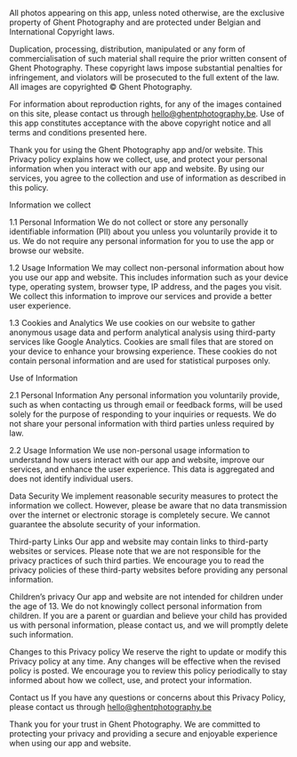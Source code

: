 All photos appearing on this app, unless noted otherwise, are the exclusive property of Ghent Photography and are protected under Belgian and International Copyright laws.

Duplication, processing, distribution, manipulated or any form of commercialisation of such material shall require the prior written consent of Ghent Photography. These copyright laws impose substantial penalties for infringement, and violators will be prosecuted to the full extent of the law.
All images are copyrighted © Ghent Photography.

For information about reproduction rights, for any of the images contained on this site, please contact us through hello@ghentphotography.be. Use of this app constitutes acceptance with the above copyright notice and all terms and conditions presented here.

Thank you for using the Ghent Photography app and/or website. This Privacy policy explains how we collect, use, and protect your personal information when you interact with our app and website. By using our services, you agree to the collection and use of information as described in this policy.

Information we collect

1.1 Personal Information
We do not collect or store any personally identifiable information (PII) about you unless you voluntarily provide it to us. We do not require any personal information for you to use the app or browse our website.

1.2 Usage Information
We may collect non-personal information about how you use our app and website. This includes information such as your device type, operating system, browser type, IP address, and the pages you visit. We collect this information to improve our services and provide a better user experience.

1.3 Cookies and Analytics
We use cookies on our website to gather anonymous usage data and perform analytical analysis using third-party services like Google Analytics. Cookies are small files that are stored on your device to enhance your browsing experience. These cookies do not contain personal information and are used for statistical purposes only.

Use of Information

2.1 Personal Information
Any personal information you voluntarily provide, such as when contacting us through email or feedback forms, will be used solely for the purpose of responding to your inquiries or requests. We do not share your personal information with third parties unless required by law.

2.2 Usage Information
We use non-personal usage information to understand how users interact with our app and website, improve our services, and enhance the user experience. This data is aggregated and does not identify individual users.

Data Security
We implement reasonable security measures to protect the information we collect. However, please be aware that no data transmission over the internet or electronic storage is completely secure. We cannot guarantee the absolute security of your information.

Third-party Links
Our app and website may contain links to third-party websites or services. Please note that we are not responsible for the privacy practices of such third parties. We encourage you to read the privacy policies of these third-party websites before providing any personal information.

Children’s privacy
Our app and website are not intended for children under the age of 13. We do not knowingly collect personal information from children. If you are a parent or guardian and believe your child has provided us with personal information, please contact us, and we will promptly delete such information.

Changes to this Privacy policy
We reserve the right to update or modify this Privacy policy at any time. Any changes will be effective when the revised policy is posted. We encourage you to review this policy periodically to stay informed about how we collect, use, and protect your information.

Contact us
If you have any questions or concerns about this Privacy Policy, please contact us through hello@ghentphotography.be

Thank you for your trust in Ghent Photography. We are committed to protecting your privacy and providing a secure and enjoyable experience when using our app and website.
